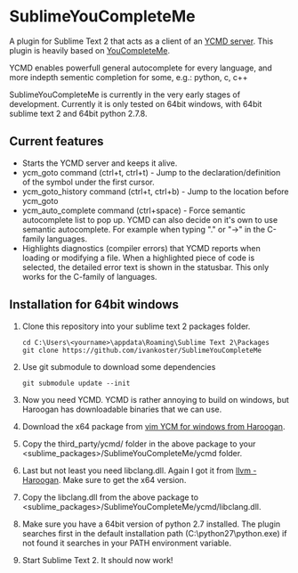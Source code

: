 SublimeYouCompleteMe
====================
A plugin for Sublime Text 2 that acts as a client of an [YCMD server](https://github.com/Valloric/ycmd).
This plugin is heavily based on [YouCompleteMe](https://github.com/Valloric/YouCompleteMe).

YCMD enables powerfull general autocomplete for every language, and more indepth sementic completion for some, e.g.: python, c, c++

SublimeYouCompleteMe is currently in the very early stages of development.
Currently it is only tested on 64bit windows, with 64bit sublime text 2 and 64bit python 2.7.8.

Current features
----------------
* Starts the YCMD server and keeps it alive.
* ycm_goto command (ctrl+t, ctrl+t) - Jump to the declaration/definition of the symbol under the first cursor.
* ycm_goto_history command (ctrl+t, ctrl+b) - Jump to the location before ycm_goto
* ycm_auto_complete command (ctrl+space) - Force semantic autocomplete list to pop up. YCMD can also decide on it's own to use semantic autocomplete. For example when typing "." or "->" in the C-family languages.
* Highlights diagnostics (compiler errors) that YCMD reports when loading or modifying a file. When a highlighted piece of code is selected, the detailed error text is shown in the statusbar. This only works for the C-family of languages.

Installation for 64bit windows
-------------------------
1.  Clone this repository into your sublime text 2 packages folder.

        cd C:\Users\<yourname>\appdata\Roaming\Sublime Text 2\Packages
        git clone https://github.com/ivankoster/SublimeYouCompleteMe

2.  Use git submodule to download some dependencies

        git submodule update --init

3.  Now you need YCMD. YCMD is rather annoying to build on windows, but Haroogan has downloadable binaries that we can use.
4.  Download the x64 package from [vim YCM for windows from Haroogan](https://bitbucket.org/Haroogan/vim-youcompleteme-for-windows).
5.  Copy the third_party/ycmd/ folder in the above package to your <sublime_packages>/SublimeYouCompleteMe/ycmd folder.
6.  Last but not least you need libclang.dll. Again I got it from [llvm - Haroogan](https://bitbucket.org/Haroogan/llvm-for-windows). Make sure to get the x64 version.
7.  Copy the libclang.dll from the above package to <sublime_packages>/SublimeYouCompleteMe/ycmd/libclang.dll.
8.  Make sure you have a 64bit version of python 2.7 installed. The plugin searches first in the default installation path (C:\\python27\\python.exe) if not found it searches in your PATH environment variable.
9.  Start Sublime Text 2. It should now work!
